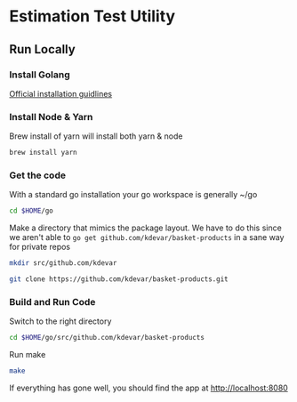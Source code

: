 # Estimation Test Utility

## Run Locally

### Install Golang
[Official installation guidlines](https://golang.org/dl/)

### Install Node & Yarn
Brew install of yarn will install both yarn & node

```bash
brew install yarn
```

### Get the code
With a standard go installation your go workspace is generally ~/go
```bash
cd $HOME/go
```
Make a directory that mimics the package layout.  We have to do this since we aren't able to ```go get github.com/kdevar/basket-products``` in a sane way for private repos  

```bash
mkdir src/github.com/kdevar
```

```bash
git clone https://github.com/kdevar/basket-products.git 
```

### Build and Run Code
Switch to the right directory
```bash
cd $HOME/go/src/github.com/kdevar/basket-products
```
Run make
```bash
make
```

If everything has gone well, you should find the app at [http://localhost:8080](http://localhost:8080)


